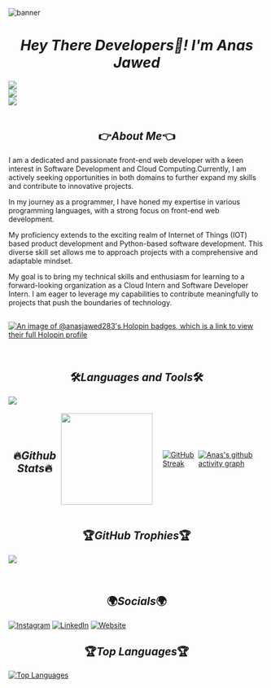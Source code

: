 <!-- --------------------------------------------------------------------------------------------------------------------------------------------- -->
![banner](https://github.com/anasjawed283/anasjawed283/assets/103234658/a0d4f62c-d341-4de4-9dce-2daf65e0643b)
<!-- --------------------------------------------------------------------------------------------------------------------------------------------- -->

<div id="header" align="center">
  <h1><i>Hey There Developers👋! I'm <b>Anas Jawed</b></i></h1>
</div>

<!-- --------------------------------------------------------------------------------------------------------------------------------------------- -->
<div align="center">
  <img src="https://komarev.com/ghpvc/?username=anasjawed283&style=flat-square&color=yellow" style="margin: 0 auto; display: block;" />
  <img src="https://img.shields.io/github/stars/anasjawed283?affiliations=OWNER&color=%23FFFF00&label=github%20stars&logo=github&logoColor=%23fffFF&style=flat" style="margin: 0 auto; display: block;" />
  <img src="https://img.shields.io/github/followers/anasjawed283?affiliations=OWNER&color=%23FFFF00&label=github%20followers&logo=github&logoColor=%23fffFF&style=flat" style="margin: 0 auto; display: block;" />

</div>

<!-- --------------------------------------------------------------------------------------------------------------------------------------------- -->
<br>
<h2 align='center'>👉<i>About Me</i>👈</h2>
<p>I am a dedicated and passionate front-end web developer with a keen interest in Software Development and Cloud Computing.Currently, I am actively seeking opportunities in both domains to further expand my skills and contribute to innovative projects.
  
In my journey as a programmer, I have honed my expertise in various programming languages, with a strong focus on front-end web development.

My proficiency extends to the exciting realm of Internet of Things (IOT) based product development and Python-based software development. This diverse skill set allows me to approach projects with a comprehensive and adaptable mindset.

My goal is to bring my technical skills and enthusiasm for learning to a forward-looking organization as a Cloud Intern and Software Developer Intern. I am eager to leverage my capabilities to contribute meaningfully to projects that push the boundaries of technology.</p>

<h2 align='center'> </h2>

[![An image of @anasjawed283's Holopin badges, which is a link to view their full Holopin profile](https://holopin.me/anasjawed283)](https://holopin.io/@anasjawed283)
<!-- --------------------------------------------------------------------------------------------------------------------------------------------- -->
<br>
<h2 align='center'>🛠️<i>Languages and Tools</i>🛠️</h2>
  <a href="https://skillicons.dev" align="center">
    <img align="center" src="https://skillicons.dev/icons?i=html,css,js,typescript,react,tailwind,bootstrap,nextjs,git,github,aws,azure,wordpress,figma,vercel,c,cpp,java,python,r,linux,ubuntu,ros,octave,autocad,arduino,matlab" /></a>
<br>
<!-- --------------------------------------------------------------------------------------------------------------------------------------------- -->
<br>
<div style="display: flex; align-items: center; justify-content: center;">
<h2 align='center'>🔥<i>Github Stats</i>🔥</h2>
  <div style="text-align: center; margin-right: 20px;">
    <a href="https://github.com/anasjawed283">
      <img height="180em" src="https://github-readme-stats-eight-theta.vercel.app/api?username=anasjawed283&show_icons=true&theme=dark&background=000000&include_all_commits=true&count_private=true"/>
    </a>
  </div>

  <div>
    <a href="https://git.io/streak-stats">
      <img src="http://github-readme-streak-stats.herokuapp.com?user=anasjawed283&theme=dark&background=000000" alt="GitHub Streak">
    </a>
  </div>

  [![Anas's github activity graph](https://github-readme-activity-graph.vercel.app/graph?username=anasjawed283&theme=react-dark)](https://github.com/anasjawed283/github-readme-activity-graph)

</div>
<br>
<!-- --------------------------------------------------------------------------------------------------------------------------------------------- -->
<h2 align='center'>🏆<i>GitHub Trophies</i>🏆</h2>


![](https://github-profile-trophy.vercel.app/?username=anasjawed283&theme=gitdimmed&no-frame=false&no-bg=false&margin-w=4)


<!-- --------------------------------------------------------------------------------------------------------------------------------------------- -->

<br>
<h2 align='center'>🌍<i>Socials</i>🌍</h2>

  [![Instagram](https://img.shields.io/badge/Instagram-%23E4405F.svg?logo=Instagram&logoColor=white)](https://instagram.com/anas_jawed9484)
  [![LinkedIn](https://img.shields.io/badge/LinkedIn-%230077B5.svg?logo=linkedin&logoColor=white)](https://www.linkedin.com/in/anas-jawed283/)
  [![Website](https://img.shields.io/badge/Website-%23800080.svg?logo=Gmail&logoColor=white)](https://anasjawed283.github.io)

<!-- --------------------------------------------------------------------------------------------------------------------------------------------- -->

  

  
  
<!--

<h3><b>Visitors:</b></h3>

![Visitor Count](https://profile-counter.glitch.me/{anasjawed283}/count.svg)


<div id="badges" align="center">
  <a href="https://github.com/anasjawed283/anasjawed283/discussions/1">
    <img src="https://img.shields.io/badge/Click Here For Discussions And To Ask Questions-black?style=for-the-badge&logo=github&logoColor=white" alt="github Badge"/>
  </a>
</div>
-->
<!--<h3><b>🔥Top Repositories:🔥</b></h3>

[![Readme Card](https://github-readme-stats.vercel.app/api/pin/?username=anasjawed283&repo=R-Programming)](https://github.com/anasjawed283/R-Programming)
  
[![Readme Card](https://github-readme-stats.vercel.app/api/pin/?username=anasjawed283&repo=LearnSQL)](https://github.com/anasjawed283/LearnSQL)
  
[![Readme Card](https://github-readme-stats.vercel.app/api/pin/?username=anasjawed283&repo=Data-Structures)](https://github.com/anasjawed283/Data-Structures)

[![Readme Card](https://github-readme-stats.vercel.app/api/pin/?username=anasjawed283&repo=Codeforces-Solutions)](https://github.com/anasjawed283/CodeForces-Solutions)
  
[![Readme Card](https://github-readme-stats.vercel.app/api/pin/?username=anasjawed283&repo=IOT-Projects)](https://github.com/anasjawed283/IOT-Projects)
  
[![Readme Card](https://github-readme-stats.vercel.app/api/pin/?username=anasjawed283&repo=WebDevFreeWebsiteCodes)](https://github.com/anasjawed283/WebDevFreeWebsiteCodes)
  
[![Readme Card](https://github-readme-stats.vercel.app/api/pin/?username=anasjawed283&repo=Assembly-Microprocessors)](https://github.com/anasjawed283/Assembly-Microprocessors)

[![Readme Card](https://github-readme-stats.vercel.app/api/pin/?username=anasjawed283&repo=Assembly-Microprocessors)](https://github.com/anasjawed283/Assembly-Microprocessors)

[![Readme Card](https://github-readme-stats.vercel.app/api/pin/?username=anasjawed283&repo=Java-Exam-Codes)](https://github.com/anasjawed283/Java-Exam-Codes)
  
[![Readme Card](https://github-readme-stats.vercel.app/api/pin/?username=anasjawed283&repo=Open-For-All)](https://github.com/anasjawed283/Open-For-All)
  
[![Readme Card](https://github-readme-stats.vercel.app/api/pin/?username=anasjawed283&repo=Computer-Networks)](https://github.com/anasjawed283/Computer-Networks)
-->

<h2 align='center'>🏆<i>Top Languages</i>🏆</h2>


<a href="https://github.com/anasjawed283" align="left"><img src="https://github-readme-stats.vercel.app/api/top-langs/?username=anasjawed283&langs_count=10&title_color=14b8a6&text_color=ffffff&icon_color=0891b2&bg_color=1c1917&hide_border=true&locale=en&custom_title=Top%20%Languages" alt="Top Languages" /></a>
